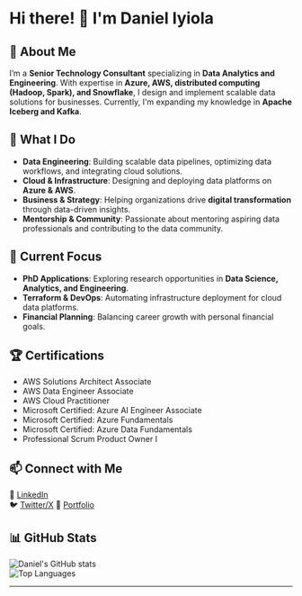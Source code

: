 <!--
**iyioladaniel/iyioladaniel** is a ✨ _special_ ✨ repository because its `README.md` (this file) appears on your GitHub profile.

Here are some ideas to get you started:

- 🔭 I’m currently working on ...
- 🌱 I’m currently learning ...
- 👯 I’m looking to collaborate on ...
- 🤔 I’m looking for help with ...
- 💬 Ask me about ...
- 📫 How to reach me: ...
- 😄 Pronouns: ...
- ⚡ Fun fact: ...
-->

# Hi there! 👋 I'm Daniel Iyiola  

## 🚀 About Me  
I’m a **Senior Technology Consultant** specializing in **Data Analytics and Engineering**. With expertise in **Azure, AWS, distributed computing (Hadoop, Spark), and Snowflake**, I design and implement scalable data solutions for businesses. Currently, I'm expanding my knowledge in **Apache Iceberg and Kafka**.  

## 🎯 What I Do  
- **Data Engineering**: Building scalable data pipelines, optimizing data workflows, and integrating cloud solutions.  
- **Cloud & Infrastructure**: Designing and deploying data platforms on **Azure & AWS**.  
- **Business & Strategy**: Helping organizations drive **digital transformation** through data-driven insights.  
- **Mentorship & Community**: Passionate about mentoring aspiring data professionals and contributing to the data community.  

## 📌 Current Focus  
- **PhD Applications**: Exploring research opportunities in **Data Science, Analytics, and Engineering**.  
- **Terraform & DevOps**: Automating infrastructure deployment for cloud data platforms.  
- **Financial Planning**: Balancing career growth with personal financial goals.  

## 🏆 Certifications  
- AWS Solutions Architect Associate
- AWS Data Engineer Associate
- AWS Cloud Practitioner
- Microsoft Certified: Azure AI Engineer Associate  
- Microsoft Certified: Azure Fundamentals  
- Microsoft Certified: Azure Data Fundamentals
- Professional Scrum Product Owner I

## 📫 Connect with Me  
💼 [LinkedIn](https://www.linkedin.com/in/daniel-iyiola/)  
🐦 [Twitter/X](https://twitter.com/iyioladaniel2) 
📂 [Portfolio](still-in-progress)  

## 📊 GitHub Stats  
![Daniel's GitHub stats](https://github-readme-stats.vercel.app/api?username=iyioladaniel&show_icons=true&theme=radical)  
![Top Languages](https://github-readme-stats.vercel.app/api/top-langs/?username=iyioladaniel&layout=compact&theme=radical)  

---
